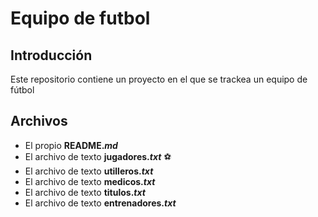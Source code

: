 # Equipo de futbol

## Introducción
Este repositorio contiene un proyecto en el que se trackea un equipo de fútbol

## Archivos
* El propio **README.*md***
* El archivo de texto **jugadores.*txt*** ⚽
* El archivo de texto **utilleros.*txt***
* El archivo de texto **medicos.*txt***
* El archivo de texto **titulos.*txt***
* El archivo de texto **entrenadores.*txt***    
